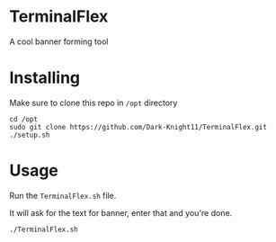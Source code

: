 # TerminalFlex
A cool banner forming tool
# Installing 
Make sure to clone this repo in `/opt` directory 

```
cd /opt
sudo git clone https://github.com/Dark-Knight11/TerminalFlex.git  
./setup.sh
```
# Usage 
Run the `TerminalFlex.sh` file. 

It will ask for the text for banner, enter that and you're done. 

`./TerminalFlex.sh`

